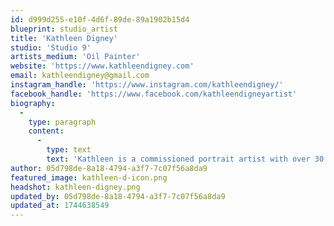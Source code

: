 ```yaml
---
id: d999d255-e10f-4d6f-89de-89a1902b15d4
blueprint: studio_artist
title: 'Kathleen Digney'
studio: 'Studio 9'
artists_medium: 'Oil Painter'
website: 'https://www.kathleendigney.com'
email: kathleendigney@gmail.com
instagram_handle: 'https://www.instagram.com/kathleendigney/'
facebook_handle: 'https://www.facebook.com/kathleendigneyartist'
biography:
  -
    type: paragraph
    content:
      -
        type: text
        text: 'Kathleen is a commissioned portrait artist with over 30 years of experience, drawing from a background in oil painting and medical illustration. A graduate of The Cleveland Institute of Art, she studied both medical illustration and portrait painting, tracing her artistic lineage back to masters like Robert Henri, Zorn, Sorolla, and Sargent. Her work is distinguished by a painterly approach in oils and rich detail in colored pencil and mixed media. Kathleen began her career as a medical illustrator for a leading Cleveland research hospital before transitioning fully to portraiture. She now dedicates herself to both painting and teaching, offering private lessons, workshops, and classes through art leagues, museums, and college programs.'
author: 05d798de-8a18-4794-a3f7-7c07f56a8da9
featured_image: kathleen-d-icon.png
headshot: kathleen-digney.png
updated_by: 05d798de-8a18-4794-a3f7-7c07f56a8da9
updated_at: 1744638549
---
```

